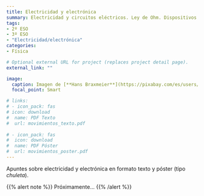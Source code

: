 ```yaml
---
title: Electricidad y electrónica
summary: Electricidad y circuitos eléctricos. Ley de Ohm. Dispositivos electrónicos. `PRÓXIMAMENTE`
tags:
- 2º ESO
- 3º ESO
- "Electricidad/electrónica"
categories:
- Física

# Optional external URL for project (replaces project detail page).
external_link: ""

image:
  caption: Imagen de [**Hans Braxmeier**](https://pixabay.com/es/users/hans-2/) en [Pixabay](https://pixabay.com/es/)
  focal_point: Smart

# links:
# - icon_pack: fas
# icon: download
#  name: PDF Texto
#  url: movimientos_texto.pdf
  
# - icon_pack: fas
#  icon: download
#  name: PDF Póster
#  url: movimientos_poster.pdf  
---
```


Apuntes sobre electricidad y electrónica en formato texto y póster (tipo _chuleta_).

{{% alert note %}}
Próximamente...
{{% /alert %}}